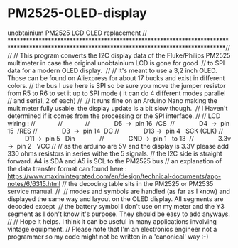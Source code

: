 # PM2525-OLED-display
unobtainium PM2525 LCD OLED replacement
// *********************************************************************************************************************************************//
//
// This program converts the I2C display data of the Fluke/Philips PM2525 multimeter in case the original unobtainium LCD is gone for good 
// to SPI data for a modern OLED display. 
//
// It's meant to use a 3,2 inch OLED. Those can be found on Aliexpress for about 17 bucks and exist in different colors.
// the bus I use here is SPI so be sure you move the jumper resistor from R5 to R6 to set it up to SPI mode ( it can do 4 different modes parallel
// and serial, 2 of each)
// 
// It runs fine on an Arduino Nano making the multimeter fully usable. the display update is a bit slow though. 
// I Haven't determined if it comes from the processing or the SPI interface.
//
// LCD wiring :
//            
//            
//              D5  ->  pin 16  /CS 
//              D4  ->  pin 15  /RES
//              D3  ->  pin 14  DC
//              D13 ->  pin 4   SCK (CLK)
//              D11 ->  pin 5   Din             
//              GND ->  pin 1   to 13 
//              3.3v ->  pin 2   VCC
//
// as the arduino are 5V and the display is 3.3V please add 330 ohms resistors in series withe the 5 signals.
// the I2C side is straight forward. A4 is SDA and A5 is SCL to the PM2525 bus
// an explanation of the data transfer format can found here : https://www.maximintegrated.com/en/design/technical-documents/app-notes/6/6315.html
// the decoding table sits in the PM2525 or PM2535 service manual.
// 
// modes and symbols are handled (as far as I know) and displayed the same way and layout on the OLED display. All segments are decoded except 
// the battery symbol I don't use on my meter and the Y3 segment as I don't know it's purpose. They should be easy to add anyways.
//
// Hope it helps. I think it can be useful in many applications involving vintage equipment.
// Please note that I'm an electronics engineer not a programmer so my code might not be written in a 'canonical' way :-)
